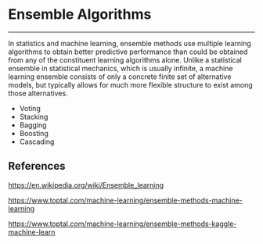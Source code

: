 # Ensemble Algorithms

---

In statistics and machine learning, ensemble methods use multiple learning algorithms to obtain better predictive performance than could be obtained from any of the constituent learning algorithms alone. Unlike a statistical ensemble in statistical mechanics, which is usually infinite, a machine learning ensemble consists of only a concrete finite set of alternative models, but typically allows for much more flexible structure to exist among those alternatives.

- Voting
- Stacking
- Bagging
- Boosting
- Cascading

## References

<https://en.wikipedia.org/wiki/Ensemble_learning>

<https://www.toptal.com/machine-learning/ensemble-methods-machine-learning>

<https://www.toptal.com/machine-learning/ensemble-methods-kaggle-machine-learn>
